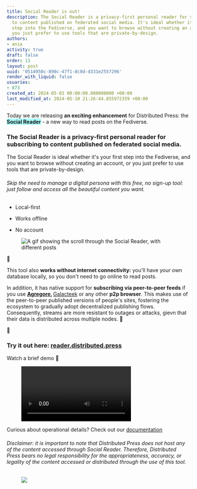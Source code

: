 ```yaml
---
title: Social Reader is out!
description: The Social Reader is a privacy-first personal reader for subscribing
  to content published on federated social media. It's ideal whether it's your first
  step into the Fediverse, and you want to browse without creating an account, or
  you just prefer to use tools that are private-by-design.
authors:
- ania
activity: true
draft: false
order: 13
layout: post
uuid: '0514950c-890c-47f1-8c0d-d331e2557296'
render_with_liquid: false
usuaries:
- 873
created_at: 2024-05-03 00:00:00.000000000 +00:00
last_modified_at: 2024-05-10 21:26:44.855972359 +00:00
---
```


<p style="text-align:start">Today we are releasing <strong>an exciting enhancement</strong> for Distributed Press: the <strong><mark style="color:inherit;background-color:#a8fff9">Social Reader</mark></strong> - a new way to read posts on the Fediverse.</p>
<h3 style="text-align:start" id="the">The <strong>Social Reader</strong> is a <strong>privacy-first personal reader</strong> for <strong>subscribing to content </strong>published on <strong>federated social media</strong>.</h3>
<p style="text-align:start">The Social Reader is ideal whether it's your first step into the Fediverse, and you want to browse without creating an account, or you just prefer to use tools that are private-by-design.</p>
<h6 style="text-align:start" id="skip-the-need-to-manage-a-digital-persona-with-this-free-no-sign-up-tool:-just-follow-and-access-all-the-beautiful-content-you-want.">Skip the need to manage a digital persona with this free, no sign-up tool: just follow and access all the beautiful content you want.</h6>
<ul>
  <li>
    <p style="text-align:start">Local-first</p>
  </li>
</ul>
<ul>
  <li>
    <p style="text-align:start">Works offline</p>
  </li>
</ul>
<ul>
  <li>
    <p style="text-align:start">No account</p>
  </li>
</ul>
<figure><img src="public/bm3xainbegn1y7dldwi1o2s01fqu/a676966.gif" class="img-fluid" controls="false" alt="A gif showing the scroll through the Social Reader, with different posts "></figure>
<p style="text-align:start">🎉</p>
<p style="text-align:start">This tool also <strong>works without internet connectivity:</strong> you'll have your own database locally, so you don't need to go online to read posts. </p>
<p style="text-align:start">In addition, it has native support for <strong>subscribing via peer-to-peer feeds</strong> if you use <strong><a href="https://agregore.mauve.moe/" rel="noopener" target="_blank" referrerpolicy="strict-origin-when-cross-origin">Agregore</a>, </strong><a href="https://galacteek.gitlab.io/es" rel="noopener" target="_blank" referrerpolicy="strict-origin-when-cross-origin">Galacteek</a> or any other <strong>p2p browser</strong>. This makes use of the peer-to-peer published versions of people's sites, fostering the ecosystem to gradually adopt  decentralized publishing flows. Consequently, streams are more resistant to outages or attacks, gievn that their data is distributed across multiple nodes. 💪</p>
<p style="text-align:start">🎉</p>
<h3 style="text-align:start" id="try-it-out-here:">Try it out here: <strong><a href="https://reader.distributed.press/" rel="noopener" target="_blank" referrerpolicy="strict-origin-when-cross-origin">reader.distributed.press</a></strong>
</h3>
<p style="text-align:start">Watch a brief demo 👀 </p>
<figure>
  <video src="public/9737ivc7gqbhvej8s8e5w3eip81m/social reader 2.mp4" class="img-fluid" controls="true"></video>
</figure>
<p style="text-align:start">Curious about operational details? Check out our <a href="https://docs.distributed.press/social-reader" rel="noopener" target="_blank" referrerpolicy="strict-origin-when-cross-origin">documentation </a></p>
<h6 style="text-align:start" id="disclaimer:-it-is-important-to-note-that-distributed-press-does-not-host-any-of-the-content-accessed-through-social-reader.-therefore-distributed-press-bears-no-legal-responsibility-for-the-appropriateness-accuracy-or-legality-of-the-content-accessed-or-distributed-through-the-use-of-this-tool.">
  <em>Disclaimer: it is important to note that Distributed Press does not host any of the content accessed through Social Reader. Therefore, Distributed Press bears no legal responsibility for the appropriateness, accuracy, or legality of the content accessed or distributed through the use of this tool.</em> </h6>
<p style="text-align:start"></p>
<figure><img src="public/4vgxpn6n57nsolbooe6gd3jqz79s/footer-M3.png" class="img-fluid" controls="false"></figure>
<p style="text-align:start"></p>